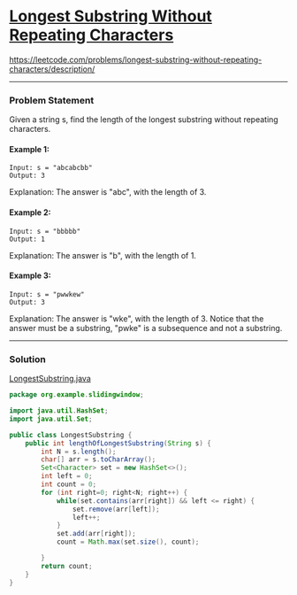 # [Longest Substring Without Repeating Characters](https://leetcode.com/problems/longest-substring-without-repeating-characters/description/)
https://leetcode.com/problems/longest-substring-without-repeating-characters/description/
<hr />

### Problem Statement
Given a string s, find the length of the longest substring without repeating characters.

#### Example 1:

```
Input: s = "abcabcbb"
Output: 3
```
Explanation: The answer is "abc", with the length of 3.
#### Example 2:

```
Input: s = "bbbbb"
Output: 1
```
Explanation: The answer is "b", with the length of 1.
#### Example 3:

```
Input: s = "pwwkew"
Output: 3
```
Explanation: The answer is "wke", with the length of 3.
Notice that the answer must be a substring, "pwke" is a subsequence and not a substring.

<hr />

### Solution

[LongestSubstring.java](../../src/main/java/org/example/slidingwindow/LongestSubstring.java)

```java
package org.example.slidingwindow;

import java.util.HashSet;
import java.util.Set;

public class LongestSubstring {
    public int lengthOfLongestSubstring(String s) {
        int N = s.length();
        char[] arr = s.toCharArray();
        Set<Character> set = new HashSet<>();
        int left = 0;
        int count = 0;
        for (int right=0; right<N; right++) {
            while(set.contains(arr[right]) && left <= right) {
                set.remove(arr[left]);
                left++;
            }
            set.add(arr[right]);
            count = Math.max(set.size(), count);

        }
        return count;
    }
}

```